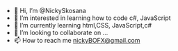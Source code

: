 - 👋 Hi, I’m @NickySkosana
- 👀 I’m interested in learning how to code c#, JavaScript
- 🌱 I’m currently learning html,CSS, JavaScript,c#
- 💞️ I’m looking to collaborate on ...
- 📫 How to reach me nickyBOFX@gmail.com

<!---
NickySkosana/NickySkosana is a ✨ special ✨ repository because its `README.md` (this file) appears on your GitHub profile.
You can click the Preview link to take a look at your changes.
--->
